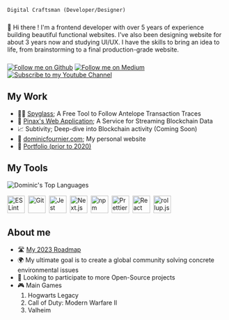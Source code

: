 <code>Digital Craftsman (Developer/Designer)</code>

<p style="margin: 24px 0">👋 Hi there ! I'm a frontend developer with over 5 years of experience building beautiful functional websites. I've also been designing website for about 3 years now and studying UI/UX. I have the skills to bring an idea to life, from brainstorming to a final production-grade website.</p>

<div style="margin: 16px 0">
  <a href="https://github.com/login?return_to=https%3A%2F%2Fgithub.com%2FDominicF96"><img src="https://img.shields.io/badge/DominicF96-Follow-c6538c?style=for-the-badge&logo=github" alt="Follow me on Github"/></a>
  <a href="https://medium.com/@DominicF96"><img src="https://img.shields.io/badge/Medium-Follow-c6538c?style=for-the-badge&logo=medium" alt="Follow me on Medium"/></a>
  <a href="http://www.youtube.com/channel/UCu_phIvUh8leBp5vkCyLGow?sub_confirmation=1"><img src="https://img.shields.io/badge/Youtube-Subscribe-c6538c?style=for-the-badge&logo=youtube" alt="Subscribe to my Youtube Channel"/></a>
</div>

<h2>My Work</h2>

<ul>
  <li>🕵️‍♂️ <a href="https://spyglass.network" target="_blank" rel="noreferrer">Spyglass</a>; A Free Tool to Follow Antelope Transaction Traces</li>
  <li>📡 <a href="https://pinax.network" target="_blank" rel="noreferrer">Pinax's Web Application</a>; A Service for Streaming Blockchain Data</li>
  <li>📈 Subtivity; Deep-dive into Blockchain activity (Coming Soon)</li>
  <li>🙂 <a href="https://dominicfournier.com" target="_blank" rel="noreferrer">dominicfournier.com</a>; My personal website</li>
  <li>👴 <a href="https://portfolio2020.dominicfournier.com/" target="_blank" rel="noreferrer">Portfolio (prior to 2020)</a></li>
</ul>

<h2 style='font-weight: bold;'>My Tools</h2>

<div style='margin: 16px 0; width: 100%;'>
<img src="https://github-readme-stats.vercel.app/api/top-langs/?username=DominicF96&langs_count=6&theme=dracula&layout=compact" alt="Dominic's Top Languages">
</div>

<a href="https://eslint.org/" title="ESLint"><img src="https://github.com/get-icon/geticon/raw/master/icons/eslint.svg" alt="ESLint" width="40px" height="40px" style='margin-right: 4px'></a>
<a href="https://git-scm.com/" title="Git"><img src="https://github.com/get-icon/geticon/raw/master/icons/git-icon.svg" alt="Git" width="40px" height="40px" style='margin-right: 4px'></a>
<a href="https://jestjs.io/" title="Jest"><img src="https://github.com/get-icon/geticon/raw/master/icons/jest.svg" alt="Jest" width="40px" height="40px" style='margin-right: 4px'></a>
<a href="https://nextjs.org/" title="Next.js"><img src="https://github.com/get-icon/geticon/raw/master/icons/nextjs-icon.svg" alt="Next.js" width="40px" height="40px" style='margin-right: 4px'></a>
<a href="https://www.npmjs.com/" title="npm"><img src="https://github.com/get-icon/geticon/raw/master/icons/npm.svg" alt="npm" width="40px" height="40px" style='margin-right: 4px'></a>
<a href="https://prettier.io/" title="Prettier"><img src="https://github.com/get-icon/geticon/raw/master/icons/prettier.svg" alt="Prettier" width="40px" height="40px" style='margin-right: 4px'></a>
<a href="https://reactjs.org/" title="React"><img src="https://github.com/get-icon/geticon/raw/master/icons/react.svg" alt="React" width="40px" height="40px" style='margin-right: 4px'></a>
<a href="https://rollupjs.org/" title="rollup.js"><img src="https://github.com/get-icon/geticon/raw/master/icons/rollup.svg" alt="rollup.js" width="40px" height="40px" style='margin-right: 4px'></a>

<h2>About me</h2>

<ul>
  <li>🛣️ <a href="https://github.com/DominicF96/Roadmap">My 2023 Roadmap</a></li>
  <li>🌍 My ultimate goal is to create a global community solving concrete environmental issues</li>
  <li>🌱 Looking to participate to more Open-Source projects</li>
  <li> 🎮 Main Games
    <ol>
      <li>Hogwarts Legacy</li>
      <li>Call of Duty: Modern Warfare II</li>
      <li>Valheim</li>
    </ol>
  </li>
</ul>
